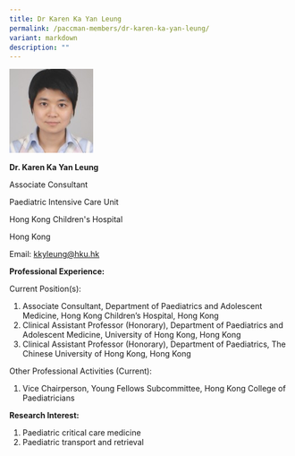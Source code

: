 ```yaml
---
title: Dr Karen Ka Yan Leung
permalink: /paccman-members/dr-karen-ka-yan-leung/
variant: markdown
description: ""
---
```

<img src="/images/PACCMAN%20Pediatric%20Acute/Members/Karen_Leung_150x150.jpg" style="width:150px">

**Dr. Karen Ka Yan Leung**

Associate Consultant

Paediatric Intensive Care Unit

Hong Kong Children's Hospital&nbsp;

Hong Kong

Email:&nbsp;[kkyleung@hku.hk](mailto:kkyleung@hku.hk)

**Professional Experience:**

Current Position(s):

1.  Associate Consultant, Department of Paediatrics and Adolescent Medicine, Hong Kong Children’s Hospital, Hong Kong
2.  Clinical Assistant Professor (Honorary), Department of Paediatrics and Adolescent Medicine, University of Hong Kong, Hong Kong
3.  Clinical Assistant Professor (Honorary), Department of Paediatrics, The Chinese University of Hong Kong, Hong Kong
    

Other Professional Activities (Current):

1.  Vice Chairperson, Young Fellows Subcommittee, Hong Kong College of Paediatricians
    

**Research Interest:**

1.  Paediatric critical care medicine
2.  Paediatric transport and retrieval